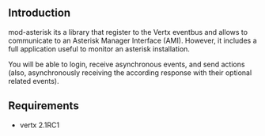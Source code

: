 Introduction
------------
mod-asterisk its a library that register to the Vertx eventbus and allows to communicate to
an Asterisk Manager Interface (AMI). However, it includes a full application
useful to monitor an asterisk installation.

You will be able to login, receive asynchronous events, and send actions (also,
asynchronously receiving the according response with their optional related
events).

Requirements
------------
 * vertx 2.1RC1